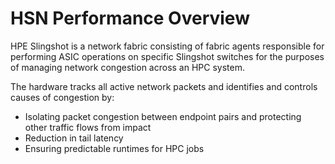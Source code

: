 
# HSN Performance Overview

HPE Slingshot is a network fabric consisting of fabric agents responsible for performing ASIC operations on specific Slingshot switches for the purposes of managing network congestion across an HPC system.

The hardware tracks all active network packets and identifies and controls causes of congestion by:

* Isolating packet congestion between endpoint pairs and protecting other traffic flows from impact
* Reduction in tail latency
* Ensuring predictable runtimes for HPC jobs
